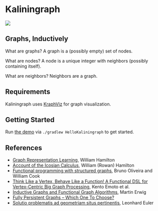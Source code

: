 # Kaliningraph

![](https://upload.wikimedia.org/wikipedia/commons/1/15/Image-Koenigsberg%2C_Map_by_Merian-Erben_1652.jpg)

## Graphs, Inductively

What are graphs? A graph is a (possibly empty) set of nodes.

What are nodes? A node is a unique integer with neighbors (possibly containing itself).

What are neighbors? Neighbors are a graph.

## Requirements

Kaliningraph uses [KraphViz](https://github.com/nidi3/graphviz-java#kotlin-dsl) for graph visualization.

## Getting Started

Run [the demo](src/main/kotlin/edu/mcgill/kaliningraph/HelloKaliningraph.kt) via `./gradlew HelloKaliningraph` to get started.

## References

* [Graph Representation Learning](https://cs.mcgill.ca/~wlh/comp766/notes.html), William Hamilton
* [Account of the Icosian Calculus](http://www.kurims.kyoto-u.ac.jp/EMIS/classics/Hamilton/PRIAIcos.pdf), William (Rowan) Hamilton
* [Functional programming with structured graphs](http://www.cs.utexas.edu/~wcook/Drafts/2012/graphs.pdf), Bruno Oliveira and William Cook
* [Think Like a Vertex, Behave Like a Function! A Functional DSL for Vertex-Centric Big Graph Processing](http://research.nii.ac.jp/~hu/pub/icfp16.pdf), Kento Emoto et al.
* [Inductive Graphs and Functional Graph Algorithms](http://citeseerx.ist.psu.edu/viewdoc/download?doi=10.1.1.28.9377&rep=rep1&type=pdf), Martin Erwig
* [Fully Persistent Graphs – Which One To Choose?](https://s3.amazonaws.com/academia.edu.documents/15079317/implementation_of_functional_languages__9_conf.__iflsharp97%28lncs1467__springer__1998%29%28isbn_3540648496%29%28382s%29.pdf?response-content-disposition=inline%3B%20filename%3DNaira_A_parallel_2_Haskell_compiler.pdf&X-Amz-Algorithm=AWS4-HMAC-SHA256&X-Amz-Credential=ASIATUSBJ6BABXJXRH5M%2F20200423%2Fus-east-1%2Fs3%2Faws4_request&X-Amz-Date=20200423T075605Z&X-Amz-Expires=3600&X-Amz-Security-Token=IQoJb3JpZ2luX2VjEC8aCXVzLWVhc3QtMSJGMEQCIG5m9WlYOLS9BNCScy6FMKQNrv%2FjYmZggcA2VFTT1RoQAiB0OpOpjD%2F%2BEuJCTbVfdZ11V2VxnYc3bFfGZjcgx2MuKSq0AwhYEAAaDDI1MDMxODgxMTIwMCIMQ1SSGBeof5SCebxdKpEDo562ivybD5xpON5zgly8GVqLlfJKaMs0bTgr1AnJWM5ak9iqPSs0GX4tl%2BwnY0tpf%2Fhs5w5OaaNVHaRvO0yMB3DY7NLZ7ud%2F4hcPIuH0aWUIhHgFv6%2Fpt8qaF9n3%2B4ThoFOJSONp4SCXWWXHDl%2F3crPbWGjUU%2Fx2w%2B4%2FJDlfVTT4bwGFO7k7%2FIh6eCWVuvhPrPLW5gdUKudr11A9%2B4kRabZ5k0X%2Fj6lxNW%2BjIuk%2BmTvJdQQ7HhkFCe962uJzJhoDhJ1F1X8Qn6yXQJN0Oitm%2BqH8F5lewC35kS4nu57huUoIORDsXRXfNlIdNhcHwZ2TaVmiKdvwZ5lviJfGV5DitpfiXCM9QwrFCfKIEizIWlw6Tp%2FyilCcyLB%2Fr13fqBIBYT6X3%2Bf3TyiCCUQukqxKWHQG1%2FIJPXcvDAxApEemInXmUZbeo%2FOsUB0RfRqzzQ8Sh4%2Fht4tsfVcItJLvYbYaVUMm33ChLHi8a4SSVeSAORSvQ1ylJoMZpwMtG6tXONR1MymFDqbAEpS039dMb4%2F6Jmkwh%2FmE9QU67AFiGv8U4v%2FRjhs2FRGjPjORPw17yvIhK8cYQ5gQaoA41VXc%2BHtoNuXhQbKKRLtJKeF9GF7z8%2BvAbT4z5jNdHBNoCSs9QuV0srf23hNhH0%2FfbKbtfry2lzDhkdZzqjKkI8vQ3VTAv4T8tyGPkMBvvAG4REL0H4YvFAa5cI3M%2Fp7soPGFAVgdemSwUKQANP0WnqC%2BGab1oy%2BnFAEfgD4eQ2BqYCIzhlifRm0h67KukIxOzbQsDL87uVb8YhTimbiI7oAw%2FbzBxn8vs0tt213Snu6jaG%2BBIFr0PsfPnDyy2cbNUiDBJkI2h5xEYHI2vg%3D%3D&X-Amz-SignedHeaders=host&X-Amz-Signature=93ba97905d8dd38781f329926382290ba6537e827e3dc1fb82d8db11f753a494#page=131)
* [Solutio problematis ad geometriam situs pertinentis](http://eulerarchive.maa.org/docs/originals/E053.pdf), Leonhard Euler